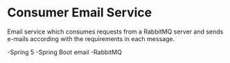 # Consumer Email Service
Email service which consumes requests from a RabbitMQ server and sends e-mails according with the requirements in each message.

-Spring 5
-Spring Boot email
-RabbitMQ